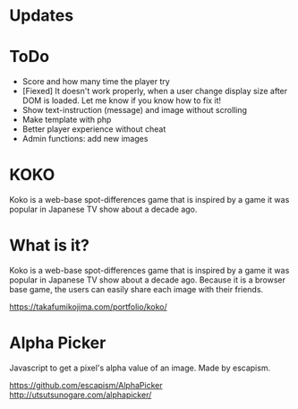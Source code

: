 # Updates

# ToDo
- Score and how many time the player try
- [Fiexed] It doesn't work properly, when a user change display size after DOM is loaded. Let me know if you know how to fix it!
- Show text-instruction (message) and image without scrolling
- Make template with php
- Better player experience without cheat
- Admin functions: add new images

# KOKO
Koko is a web-base spot-differences game that is inspired by a game it was popular in Japanese TV show about a decade ago.

# What is it?

Koko is a web-base spot-differences game that is inspired by a game it was popular in Japanese TV show about a decade ago. Because it is a browser base game, the users can easily share each image with their friends.

https://takafumikojima.com/portfolio/koko/

# Alpha Picker
Javascript to get a pixel's alpha value of an image. Made by escapism.

https://github.com/escapism/AlphaPicker <br>
http://utsutsunogare.com/alphapicker/
